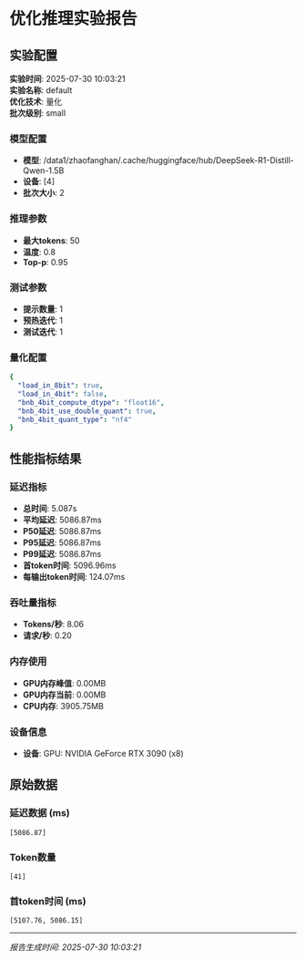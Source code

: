 # 优化推理实验报告

## 实验配置
**实验时间**: 2025-07-30 10:03:21  
**实验名称**: default  
**优化技术**: 量化  
**批次级别**: small  

### 模型配置
- **模型**: /data1/zhaofanghan/.cache/huggingface/hub/DeepSeek-R1-Distill-Qwen-1.5B
- **设备**: [4]
- **批次大小**: 2

### 推理参数
- **最大tokens**: 50
- **温度**: 0.8
- **Top-p**: 0.95

### 测试参数
- **提示数量**: 1
- **预热迭代**: 1
- **测试迭代**: 1

### 量化配置
```yaml
{
  "load_in_8bit": true,
  "load_in_4bit": false,
  "bnb_4bit_compute_dtype": "float16",
  "bnb_4bit_use_double_quant": true,
  "bnb_4bit_quant_type": "nf4"
}
```

## 性能指标结果

### 延迟指标
- **总时间**: 5.087s
- **平均延迟**: 5086.87ms
- **P50延迟**: 5086.87ms
- **P95延迟**: 5086.87ms
- **P99延迟**: 5086.87ms
- **首token时间**: 5096.96ms
- **每输出token时间**: 124.07ms

### 吞吐量指标
- **Tokens/秒**: 8.06
- **请求/秒**: 0.20

### 内存使用
- **GPU内存峰值**: 0.00MB
- **GPU内存当前**: 0.00MB
- **CPU内存**: 3905.75MB

### 设备信息
- **设备**: GPU: NVIDIA GeForce RTX 3090 (x8)

## 原始数据

### 延迟数据 (ms)
```
[5086.87]
```

### Token数量
```
[41]
```

### 首token时间 (ms)
```
[5107.76, 5086.15]
```

---
*报告生成时间: 2025-07-30 10:03:21*

